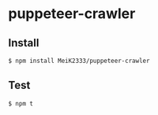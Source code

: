 # puppeteer-crawler

## Install

```bash
$ npm install MeiK2333/puppeteer-crawler
```

## Test

```bash
$ npm t
```
